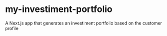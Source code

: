 # my-investiment-portfolio
A Next.js app that generates an investiment portfolio based on the customer profile
